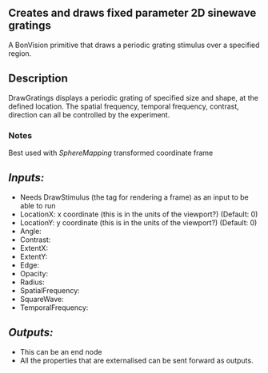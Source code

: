 ## Creates and draws fixed parameter 2D sinewave gratings
A BonVision primitive that draws a periodic grating stimulus over a specified region. 

## Description
DrawGratings displays a periodic grating of specified size and shape, at the defined location. The spatial frequency, temporal frequency, contrast, direction can all be controlled by the experiment.

### Notes
Best used with _SphereMapping_ transformed coordinate frame

## _Inputs:_
* Needs DrawStimulus (the tag for rendering a frame) as an input to be able to run
* LocationX: x coordinate (this is in the units of the viewport?) (Default: 0)
* LocationY: y coordinate (this is in the units of the viewport?) (Default: 0)
* Angle: 
* Contrast:
* ExtentX:
* ExtentY:
* Edge:
* Opacity:
* Radius:
* SpatialFrequency:
* SquareWave:
* TemporalFrequency:

## _Outputs:_
* This can be an end node
* All the properties that are externalised can be sent forward as outputs.